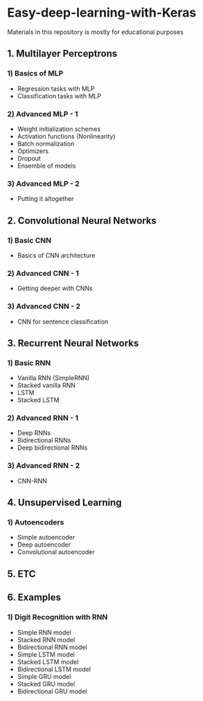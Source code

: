 # Easy-deep-learning-with-Keras

Materials in this repository is mostly for educational purposes

## 1. Multilayer Perceptrons

### 1) Basics of MLP
- Regression tasks with MLP
- Classification tasks with MLP

### 2) Advanced MLP - 1
- Weight initialization schemes
- Activation functions (Nonlinearity)
- Batch normalization
- Optimizers
- Dropout
- Ensemble of models

### 3) Advanced MLP - 2
- Putting it altogether

## 2. Convolutional Neural Networks

### 1) Basic CNN
- Basics of CNN architecture

### 2) Advanced CNN - 1
- Getting deeper with CNNs

### 3) Advanced CNN - 2
- CNN for sentence classification

## 3. Recurrent Neural Networks

### 1) Basic RNN
- Vanilla RNN (SimpleRNN)
- Stacked vanilla RNN
- LSTM
- Stacked LSTM

### 2) Advanced RNN - 1
- Deep RNNs
- Bidirectional RNNs
- Deep bidirectional RNNs

### 3) Advanced RNN - 2
- CNN-RNN

## 4. Unsupervised Learning

### 1) Autoencoders
- Simple autoencoder
- Deep autoencoder
- Convolutional autoencoder

## 5. ETC

## 6. Examples

### 1) Digit Recognition with RNN
  - Simple RNN model
  - Stacked RNN model
  - Bidirectional RNN model
  - Simple LSTM model
  - Stacked LSTM model
  - Bidirectional LSTM model
  - Simple GRU model
  - Stacked GRU model
  - Bidirectional GRU model
